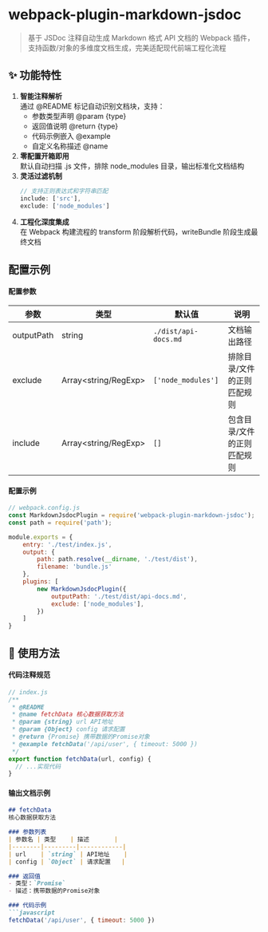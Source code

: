 # webpack-plugin-markdown-jsdoc 

> 基于 JSDoc 注释自动生成 Markdown 格式 API 文档的 Webpack 插件，支持函数/对象的多维度文档生成，完美适配现代前端工程化流程

## ✨ 功能特性
1. ​**智能注释解析**​  
  通过 @README 标记自动识别文档块，支持： 
    - 参数类型声明 @param {type}
    - 返回值说明 @return {type}
    - 代码示例嵌入 @example
    - 自定义名称描述 @name
2. ​**零配置开箱即用**​  
   默认自动扫描 .js 文件，排除 node_modules 目录，输出标准化文档结构
3. ​**灵活过滤机制**​  
    ```javascript
    // 支持正则表达式和字符串匹配
    include: ['src'],
    exclude: ['node_modules']
    ```
4. ​**​工程化深度集成**​  
   在 Webpack 构建流程的 transform 阶段解析代码，writeBundle 阶段生成最终文档


## 配置示例

#### 配置参数
| 参数        | 类型               | 默认值               | 说明                          |
|------------|--------------------|----------------------|-------------------------------|
| outputPath | string             | `./dist/api-docs.md` | 文档输出路径                  |
| exclude    | Array<string/RegExp> | `['node_modules']`  | 排除目录/文件的正则匹配规则   |
| include    | Array<string/RegExp> | `[]`                 | 包含目录/文件的正则匹配规则   |

#### 配置示例
```javascript
// webpack.config.js
const MarkdownJsdocPlugin = require('webpack-plugin-markdown-jsdoc');
const path = require('path');

module.exports = {
    entry: './test/index.js',
    output: {
        path: path.resolve(__dirname, './test/dist'),
        filename: 'bundle.js'
    },
    plugins: [
        new MarkdownJsdocPlugin({
            outputPath: './test/dist/api-docs.md',
            exclude: ['node_modules'],
        })
    ]
}
```


## 🧩 使用方法
#### 代码注释规范
```javascript
// index.js
/**
 * @README
 * @name fetchData 核心数据获取方法
 * @param {string} url API地址
 * @param {Object} config 请求配置
 * @return {Promise} 携带数据的Promise对象
 * @example fetchData('/api/user', { timeout: 5000 })
 */
export function fetchData(url, config) {
  // ...实现代码
}
```

#### 输出文档示例
```markdown
## fetchData
核心数据获取方法

### 参数列表
| 参数名 | 类型    | 描述       |
|--------|---------|------------|
| url    | `string` | API地址    |
| config | `Object` | 请求配置   |

### 返回值
- 类型：`Promise`
- 描述：携带数据的Promise对象

### 代码示例
```javascript
fetchData('/api/user', { timeout: 5000 })
```
